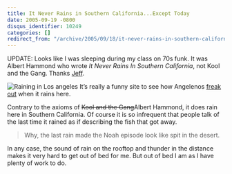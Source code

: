 ```yaml
---
title: It Never Rains in Southern California...Except Today
date: 2005-09-19 -0800
disqus_identifier: 10249
categories: []
redirect_from: "/archive/2005/09/18/it-never-rains-in-southern-californiaexcept-today.aspx/"
---
```


UPDATE: Looks like I was sleeping during my class on 70s funk. It was
Albert Hammond who wrote *It Never Rains In Southern California*, not
Kool and the Gang. Thanks [Jeff](http://www.codinghorror.com/blog/).

![Raining in Los
angeles](https://haacked.com/images/RainingLosAngeles.jpg) It’s really a
funny site to see how Angelenos [freak
out](http://blogging.la/archives/2005/09/stormwatch.phtml) when it rains
here.

Contrary to the axioms of ~~Kool and the Gang~~Albert Hammond, it does
rain here in Southern California. Of course it is so infrequent that
people talk of the last time it rained as if describing the fish that
got away.

> Why, the last rain made the Noah episode look like spit in the desert.

In any case, the sound of rain on the rooftop and thunder in the
distance makes it very hard to get out of bed for me. But out of bed I
am as I have plenty of work to do.

